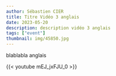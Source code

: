 ```yaml
---
author: Sébastien CIER
title: Titre Vidéo 3 anglais
date: 2023-05-20
description: description vidéo 3 anglais
tags: ["event"]
thumbnail: img/45850.jpg
---
```


blablabla anglais


{{< youtube mEJ_jxFJU_0 >}}


